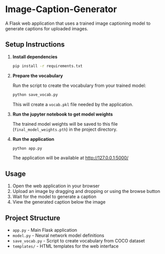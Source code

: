 # Image-Caption-Generator

A Flask web application that uses a trained image captioning model to generate captions for uploaded images.

## Setup Instructions

1. **Install dependencies**

   ```bash
   pip install -r requirements.txt
   ```

2. **Prepare the vocabulary**

   Run the script to create the vocabulary from your trained model:
   
   ```bash
   python save_vocab.py
   ```

   This will create a `vocab.pkl` file needed by the application.

3. **Run the jupyter notebook to get model weights**

   The trained model weights will be saved to this file (`final_model_weights.pth`) in the project directory.

4. **Run the application**

   ```bash
   python app.py
   ```

   The application will be available at http://127.0.0.1:5000/

## Usage

1. Open the web application in your browser
2. Upload an image by dragging and dropping or using the browse button
3. Wait for the model to generate a caption
4. View the generated caption below the image

## Project Structure

- `app.py` - Main Flask application
- `model.py` - Neural network model definitions
- `save_vocab.py` - Script to create vocabulary from COCO dataset
- `templates/` - HTML templates for the web interface
